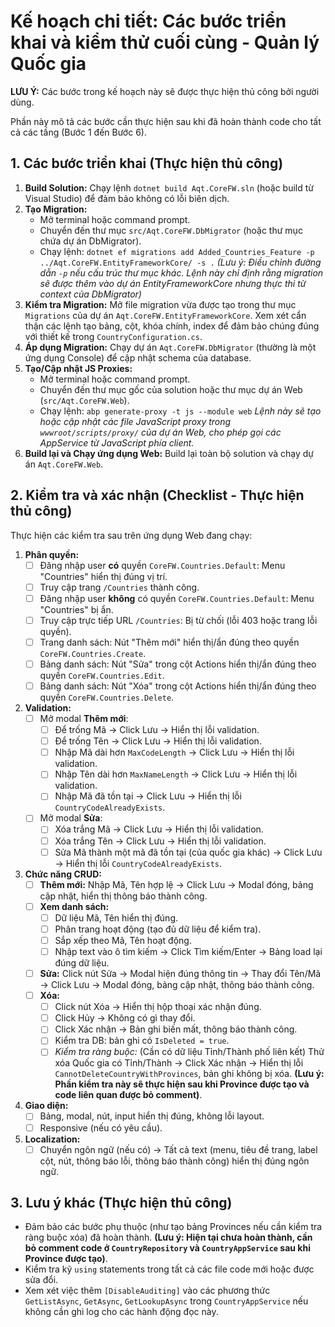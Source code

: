 # Kế hoạch chi tiết: Các bước triển khai và kiểm thử cuối cùng - Quản lý Quốc gia

**LƯU Ý:** Các bước trong kế hoạch này sẽ được thực hiện thủ công bởi người dùng.

Phần này mô tả các bước cần thực hiện sau khi đã hoàn thành code cho tất cả các tầng (Bước 1 đến Bước 6).

## 1. Các bước triển khai (Thực hiện thủ công)

1.  **Build Solution:** Chạy lệnh `dotnet build Aqt.CoreFW.sln` (hoặc build từ Visual Studio) để đảm bảo không có lỗi biên dịch.
2.  **Tạo Migration:**
    - Mở terminal hoặc command prompt.
    - Chuyển đến thư mục `src/Aqt.CoreFW.DbMigrator` (hoặc thư mục chứa dự án DbMigrator).
    - Chạy lệnh: `dotnet ef migrations add Added_Countries_Feature -p ../Aqt.CoreFW.EntityFrameworkCore/ -s .`
    *(Lưu ý: Điều chỉnh đường dẫn `-p` nếu cấu trúc thư mục khác. Lệnh này chỉ định rằng migration sẽ được thêm vào dự án EntityFrameworkCore nhưng thực thi từ context của DbMigrator)*
3.  **Kiểm tra Migration:** Mở file migration vừa được tạo trong thư mục `Migrations` của dự án `Aqt.CoreFW.EntityFrameworkCore`. Xem xét cẩn thận các lệnh tạo bảng, cột, khóa chính, index để đảm bảo chúng đúng với thiết kế trong `CountryConfiguration.cs`.
4.  **Áp dụng Migration:** Chạy dự án `Aqt.CoreFW.DbMigrator` (thường là một ứng dụng Console) để cập nhật schema của database.
5.  **Tạo/Cập nhật JS Proxies:**
    - Mở terminal hoặc command prompt.
    - Chuyển đến thư mục gốc của solution hoặc thư mục dự án Web (`src/Aqt.CoreFW.Web`).
    - Chạy lệnh: `abp generate-proxy -t js --module web`
    *Lệnh này sẽ tạo hoặc cập nhật các file JavaScript proxy trong `wwwroot/scripts/proxy/` của dự án Web, cho phép gọi các AppService từ JavaScript phía client.*
6.  **Build lại và Chạy ứng dụng Web:** Build lại toàn bộ solution và chạy dự án `Aqt.CoreFW.Web`.

## 2. Kiểm tra và xác nhận (Checklist - Thực hiện thủ công)

Thực hiện các kiểm tra sau trên ứng dụng Web đang chạy:

1.  **Phân quyền:**
    - [ ] Đăng nhập user **có** quyền `CoreFW.Countries.Default`: Menu "Countries" hiển thị đúng vị trí.
    - [ ] Truy cập trang `/Countries` thành công.
    - [ ] Đăng nhập user **không** có quyền `CoreFW.Countries.Default`: Menu "Countries" bị ẩn.
    - [ ] Truy cập trực tiếp URL `/Countries`: Bị từ chối (lỗi 403 hoặc trang lỗi quyền).
    - [ ] Trang danh sách: Nút "Thêm mới" hiển thị/ẩn đúng theo quyền `CoreFW.Countries.Create`.
    - [ ] Bảng danh sách: Nút "Sửa" trong cột Actions hiển thị/ẩn đúng theo quyền `CoreFW.Countries.Edit`.
    - [ ] Bảng danh sách: Nút "Xóa" trong cột Actions hiển thị/ẩn đúng theo quyền `CoreFW.Countries.Delete`.
2.  **Validation:**
    - [ ] Mở modal **Thêm mới**:
        - [ ] Để trống Mã -> Click Lưu -> Hiển thị lỗi validation.
        - [ ] Để trống Tên -> Click Lưu -> Hiển thị lỗi validation.
        - [ ] Nhập Mã dài hơn `MaxCodeLength` -> Click Lưu -> Hiển thị lỗi validation.
        - [ ] Nhập Tên dài hơn `MaxNameLength` -> Click Lưu -> Hiển thị lỗi validation.
        - [ ] Nhập Mã đã tồn tại -> Click Lưu -> Hiển thị lỗi `CountryCodeAlreadyExists`.
    - [ ] Mở modal **Sửa**:
        - [ ] Xóa trắng Mã -> Click Lưu -> Hiển thị lỗi validation.
        - [ ] Xóa trắng Tên -> Click Lưu -> Hiển thị lỗi validation.
        - [ ] Sửa Mã thành một mã đã tồn tại (của quốc gia khác) -> Click Lưu -> Hiển thị lỗi `CountryCodeAlreadyExists`.
3.  **Chức năng CRUD:**
    - [ ] **Thêm mới:** Nhập Mã, Tên hợp lệ -> Click Lưu -> Modal đóng, bảng cập nhật, hiển thị thông báo thành công.
    - [ ] **Xem danh sách:**
        - [ ] Dữ liệu Mã, Tên hiển thị đúng.
        - [ ] Phân trang hoạt động (tạo đủ dữ liệu để kiểm tra).
        - [ ] Sắp xếp theo Mã, Tên hoạt động.
        - [ ] Nhập text vào ô tìm kiếm -> Click Tìm kiếm/Enter -> Bảng load lại đúng dữ liệu.
    - [ ] **Sửa:** Click nút Sửa -> Modal hiện đúng thông tin -> Thay đổi Tên/Mã -> Click Lưu -> Modal đóng, bảng cập nhật, thông báo thành công.
    - [ ] **Xóa:**
        - [ ] Click nút Xóa -> Hiển thị hộp thoại xác nhận đúng.
        - [ ] Click Hủy -> Không có gì thay đổi.
        - [ ] Click Xác nhận -> Bản ghi biến mất, thông báo thành công.
        - [ ] Kiểm tra DB: bản ghi có `IsDeleted = true`.
        - [ ] *Kiểm tra ràng buộc:* (Cần có dữ liệu Tỉnh/Thành phố liên kết) Thử xóa Quốc gia có Tỉnh/Thành -> Click Xác nhận -> Hiển thị lỗi `CannotDeleteCountryWithProvinces`, bản ghi không bị xóa. **(Lưu ý: Phần kiểm tra này sẽ thực hiện sau khi Province được tạo và code liên quan được bỏ comment)**.
4.  **Giao diện:**
    - [ ] Bảng, modal, nút, input hiển thị đúng, không lỗi layout.
    - [ ] Responsive (nếu có yêu cầu).
5.  **Localization:**
    - [ ] Chuyển ngôn ngữ (nếu có) -> Tất cả text (menu, tiêu đề trang, label cột, nút, thông báo lỗi, thông báo thành công) hiển thị đúng ngôn ngữ.

## 3. Lưu ý khác (Thực hiện thủ công)

- Đảm bảo các bước phụ thuộc (như tạo bảng Provinces nếu cần kiểm tra ràng buộc xóa) đã hoàn thành. **(Lưu ý: Hiện tại chưa hoàn thành, cần bỏ comment code ở `CountryRepository` và `CountryAppService` sau khi Province được tạo)**.
- Kiểm tra kỹ `using` statements trong tất cả các file code mới hoặc được sửa đổi.
- Xem xét việc thêm `[DisableAuditing]` vào các phương thức `GetListAsync`, `GetAsync`, `GetLookupAsync` trong `CountryAppService` nếu không cần ghi log cho các hành động đọc này. 